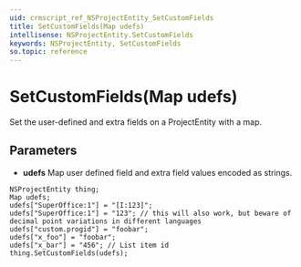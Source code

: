 ```yaml
---
uid: crmscript_ref_NSProjectEntity_SetCustomFields
title: SetCustomFields(Map udefs)
intellisense: NSProjectEntity.SetCustomFields
keywords: NSProjectEntity, SetCustomFields
so.topic: reference
---
```


# SetCustomFields(Map udefs)

Set the user-defined and extra fields on a ProjectEntity with a map.

## Parameters

* **udefs** Map user defined field and extra field values encoded as strings.

```crmscript
NSProjectEntity thing;
Map udefs;
udefs["SuperOffice:1"] = "[I:123]";
udefs["SuperOffice:1"] = "123"; // this will also work, but beware of decimal point variations in different languages
udefs["custom.progid"] = "foobar";
udefs["x_foo"] = "foobar";
udefs["x_bar"] = "456"; // List item id
thing.SetCustomFields(udefs);
```

